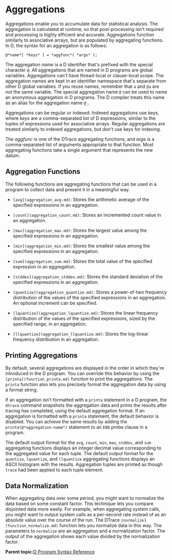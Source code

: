 
# Aggregations <a id="dt_ref_aggregations">

Aggregations enable you to accumulate data for statistical analysis. The aggregation is calculated at runtime, so that post-processing isn't required and processing is highly efficient and accurate. Aggregations function similarly to associative arrays, but are populated by aggregating functions. In D, the syntax for an aggregation is as follows:

```
@*name*[ *keys* ] = *aggfunc*( *args* );
```

The aggregation *name* is a D identifier that's prefixed with the special character `@`. All aggregations that are named in D programs are global variables. Aggregations can't have thread-local or clause-local scope. The aggregation names are kept in an identifier namespace that's separate from other D global variables. If you reuse names, remember that `a` and `@a` are *not* the same variable. The special aggregation name `@` can be used to name an anonymous aggregation in D programs. The D compiler treats this name as an alias for the aggregation name `@_`.

Aggregations can be regular or indexed. Indexed aggregations use keys, where *keys* are a comma-separated list of D expressions, similar to the tuples of expressions used for associative arrays. Regular aggregations are treated similarly to indexed aggregations, but don't use keys for indexing.

The *aggfunc* is one of the DTrace aggregating functions, and *args* is a comma-separated list of arguments appropriate to that function. Most aggregating functions take a single argument that represents the new datum.

## Aggregation Functions <a id="dt_ref_aggr_funcs">

The following functions are aggregating functions that can be used in a program to collect data and present it in a meaningful way.

-   `[avg](aggregation_avg.md)`: Stores the arithmetic average of the specified expressions in an aggregation.

-   `[count](aggregation_count.md)`: Stores an incremented count value in an aggregation.

-   `[max](aggregation_max.md)`: Stores the largest value among the specified expressions in an aggregation.

-   `[min](aggregation_min.md)`: Stores the smallest value among the specified expressions in an aggregation.

-   `[sum](aggregation_sum.md)`: Stores the total value of the specified expression in an aggregation.

-   `[stddev](aggregation_stddev.md)`: Stores the standard deviation of the specified expressions in an aggregation.

-   `[quantize](aggregation_quantize.md)`: Stores a power-of-two frequency distribution of the values of the specified expressions in an aggregation. An optional increment can be specified.

-   `[lquantize](aggregation_lquantize.md)`: Stores the linear frequency distribution of the values of the specified expressions, sized by the specified range, in an aggregation.

-   `[llquantize](aggregation_llquantize.md)`: Stores the log-linear frequency distribution in an aggregation.


## Printing Aggregations <a id="dt_ref_aggr_print">

By default, several aggregations are displayed in the order in which they're introduced in the D program. You can override this behavior by using the `[printa](function_printa.md)` function to print the aggregations. The `printa` function also lets you precisely format the aggregation data by using a format string.

If an aggregation isn't formatted with a `printa` statement in a D program, the `dtrace` command snapshots the aggregation data and prints the results after tracing has completed, using the default aggregation format. If an aggregation is formatted with a `printa` statement, the default behavior is disabled. You can achieve the same results by adding the `printa(@*aggregation-name*)` statement to an `END` probe clause in a program.

The default output format for the `avg`, `count`, `min`, `max`, `stddev`, and `sum` aggregating functions displays an integer decimal value corresponding to the aggregated value for each tuple. The default output format for the `quantize`, `lquantize`, and `llquantize` aggregating functions displays an ASCII histogram with the results. Aggregation tuples are printed as though `trace` had been applied to each tuple element.

## Data Normalization <a id="dt_ref_aggr_dnorm">

When aggregating data over some period, you might want to normalize the data based on some constant factor. This technique lets you compare disjointed data more easily. For example, when aggregating system calls, you might want to output system calls as a per-second rate instead of as an absolute value over the course of the run. The DTrace `[normalize](function_normalize.md)` function lets you normalize data in this way. The parameters to `normalize` are an aggregation and a normalization factor. The output of the aggregation shows each value divided by the normalization factor.

**Parent topic:**[D Program Syntax Reference](../reference/d_program_syntax_reference.md)

